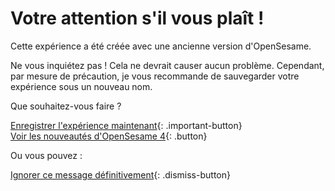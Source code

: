 # Votre attention s'il vous plaît !

Cette expérience a été créée avec une ancienne version d'OpenSesame.

Ne vous inquiétez pas ! Cela ne devrait causer aucun problème. Cependant, par mesure de précaution, je vous recommande de sauvegarder votre expérience sous un nouveau nom.

Que souhaitez-vous faire ?

[Enregistrer l'expérience maintenant](opensesame://action.save){: .important-button} <br />
[Voir les nouveautés d'OpenSesame 4](new:html://osdoc.cogsci.nl/3.2/important-changes-3/){: .button} <br />

Ou vous pouvez :

[Ignorer ce message définitivement](opensesame://event.os4n_dismiss_old_experiment){: .dismiss-button}